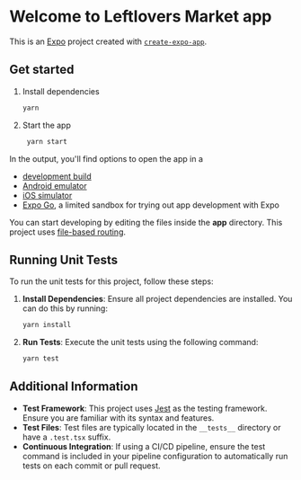 # Welcome to Leftlovers Market app

This is an [Expo](https://expo.dev) project created with [`create-expo-app`](https://www.npmjs.com/package/create-expo-app).

## Get started

1. Install dependencies

   ```bash
   yarn
   ```

2. Start the app

   ```bash
    yarn start
   ```

In the output, you'll find options to open the app in a

- [development build](https://docs.expo.dev/develop/development-builds/introduction/)
- [Android emulator](https://docs.expo.dev/workflow/android-studio-emulator/)
- [iOS simulator](https://docs.expo.dev/workflow/ios-simulator/)
- [Expo Go](https://expo.dev/go), a limited sandbox for trying out app development with Expo

You can start developing by editing the files inside the **app** directory. This project uses [file-based routing](https://docs.expo.dev/router/introduction).

## Running Unit Tests

To run the unit tests for this project, follow these steps:

1. **Install Dependencies**: Ensure all project dependencies are installed. You can do this by running:
   ```sh
   yarn install
   ```

2. **Run Tests**: Execute the unit tests using the following command:
   ```sh
   yarn test
   ```

## Additional Information

- **Test Framework**: This project uses [Jest](https://jestjs.io/) as the testing framework. Ensure you are familiar with its syntax and features.
- **Test Files**: Test files are typically located in the `__tests__` directory or have a `.test.tsx` suffix.
- **Continuous Integration**: If using a CI/CD pipeline, ensure the test command is included in your pipeline configuration to automatically run tests on each commit or pull request.

